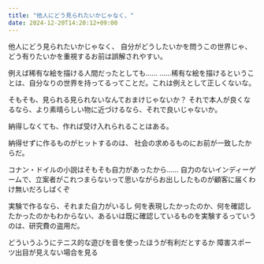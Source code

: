 ```yaml
---
title: "他人にどう見られたいかじゃなく、"
date: 2024-12-20T14:20:12+09:00
---
```

他人にどう見られたいかじゃなく、
自分がどうしたいかを問うこの世界じゃ、
どう有りたいかを重視するお前は誤解されやすい。

例えば稀有な絵を描ける人間だったとしても……
……稀有な絵を描けるということは、自分なりの世界を持ってるってことだ。これは例えとして正しくないな。

そもそも、見られる見られないなんておまけじゃないか？
それで本人が良くなるなら、より素晴らしい物に近づけるなら、それで良いじゃないか。

納得しなくても、作れば受け入れられることはある。

納得せずに作るものがヒットするのは、
社会の求めるものにお前が一致したからだ。

コナン・ドイルの小説はそもそも自力があったから……
自力のないインディーゲームで、立案者がこれつまらないって思いながらお出ししたものが顧客に届くわけ無いだろしばくぞ

実験で作るなら、それまた自力がいるし
何を表現したかったのか、何を確認したかったのかもわからない、あるいは既に確認しているものを実験するっていうのは、研究費の盗用だ。

どういうふうにテニス的な遊びを音を使ったほうが有利だとするか
障害スポーツ出目が見えない場合を見る
